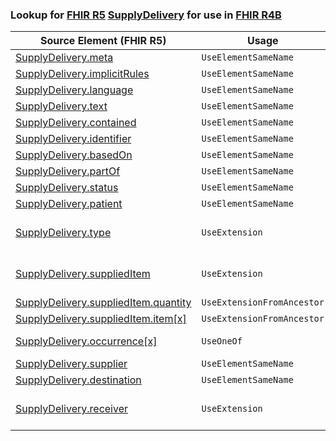 ### Lookup for [FHIR R5](https://hl7.org/fhir/R5/) [SupplyDelivery](https://hl7.org/fhir/R5/SupplyDelivery.html) for use in [FHIR R4B](https://hl7.org/fhir/R4B/)

| Source Element (FHIR R5) | Usage | Target |
| -------------- | ----- | ------ |
| [SupplyDelivery.meta](https://hl7.org/fhir/R5/SupplyDelivery.html#resource) | `UseElementSameName` | [SupplyDelivery.meta](https://hl7.org/fhir/R4B/SupplyDelivery.html#resource) |
| [SupplyDelivery.implicitRules](https://hl7.org/fhir/R5/SupplyDelivery.html#resource) | `UseElementSameName` | [SupplyDelivery.implicitRules](https://hl7.org/fhir/R4B/SupplyDelivery.html#resource) |
| [SupplyDelivery.language](https://hl7.org/fhir/R5/SupplyDelivery.html#resource) | `UseElementSameName` | [SupplyDelivery.language](https://hl7.org/fhir/R4B/SupplyDelivery.html#resource) |
| [SupplyDelivery.text](https://hl7.org/fhir/R5/SupplyDelivery.html#resource) | `UseElementSameName` | [SupplyDelivery.text](https://hl7.org/fhir/R4B/SupplyDelivery.html#resource) |
| [SupplyDelivery.contained](https://hl7.org/fhir/R5/SupplyDelivery.html#resource) | `UseElementSameName` | [SupplyDelivery.contained](https://hl7.org/fhir/R4B/SupplyDelivery.html#resource) |
| [SupplyDelivery.identifier](https://hl7.org/fhir/R5/SupplyDelivery.html#resource) | `UseElementSameName` | [SupplyDelivery.identifier](https://hl7.org/fhir/R4B/SupplyDelivery.html#resource) |
| [SupplyDelivery.basedOn](https://hl7.org/fhir/R5/SupplyDelivery.html#resource) | `UseElementSameName` | [SupplyDelivery.basedOn](https://hl7.org/fhir/R4B/SupplyDelivery.html#resource) |
| [SupplyDelivery.partOf](https://hl7.org/fhir/R5/SupplyDelivery.html#resource) | `UseElementSameName` | [SupplyDelivery.partOf](https://hl7.org/fhir/R4B/SupplyDelivery.html#resource) |
| [SupplyDelivery.status](https://hl7.org/fhir/R5/SupplyDelivery.html#resource) | `UseElementSameName` | [SupplyDelivery.status](https://hl7.org/fhir/R4B/SupplyDelivery.html#resource) |
| [SupplyDelivery.patient](https://hl7.org/fhir/R5/SupplyDelivery.html#resource) | `UseElementSameName` | [SupplyDelivery.patient](https://hl7.org/fhir/R4B/SupplyDelivery.html#resource) |
| [SupplyDelivery.type](https://hl7.org/fhir/R5/SupplyDelivery.html#resource) | `UseExtension` | [http://hl7.org/fhir/5.0/StructureDefinition/extension-SupplyDelivery.type](StructureDefinition-ext-R5-SupplyDelivery.type.html) |
| [SupplyDelivery.suppliedItem](https://hl7.org/fhir/R5/SupplyDelivery.html#resource) | `UseExtension` | [http://hl7.org/fhir/5.0/StructureDefinition/extension-SupplyDelivery.suppliedItem](StructureDefinition-ext-R5-SupplyDelivery.suppliedItem.html) |
| [SupplyDelivery.suppliedItem.quantity](https://hl7.org/fhir/R5/SupplyDelivery.html#resource) | `UseExtensionFromAncestor` | - |
| [SupplyDelivery.suppliedItem.item[x]](https://hl7.org/fhir/R5/SupplyDelivery.html#resource) | `UseExtensionFromAncestor` | - |
| [SupplyDelivery.occurrence[x]](https://hl7.org/fhir/R5/SupplyDelivery.html#resource) | `UseOneOf` | [SupplyDelivery.occurrence[x]](https://hl7.org/fhir/R4B/SupplyDelivery.html#resource)<br />[SupplyDelivery.occurrence[x]](https://hl7.org/fhir/R4B/SupplyDelivery.html#resource) |
| [SupplyDelivery.supplier](https://hl7.org/fhir/R5/SupplyDelivery.html#resource) | `UseElementSameName` | [SupplyDelivery.supplier](https://hl7.org/fhir/R4B/SupplyDelivery.html#resource) |
| [SupplyDelivery.destination](https://hl7.org/fhir/R5/SupplyDelivery.html#resource) | `UseElementSameName` | [SupplyDelivery.destination](https://hl7.org/fhir/R4B/SupplyDelivery.html#resource) |
| [SupplyDelivery.receiver](https://hl7.org/fhir/R5/SupplyDelivery.html#resource) | `UseExtension` | [http://hl7.org/fhir/5.0/StructureDefinition/extension-SupplyDelivery.receiver](StructureDefinition-ext-R5-SupplyDelivery.receiver.html) |
